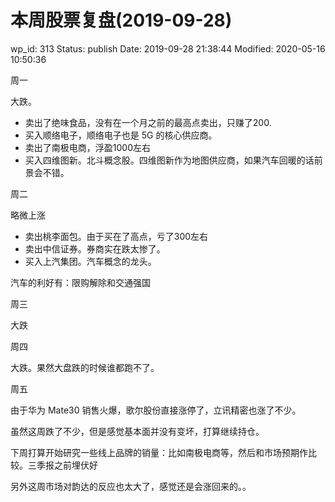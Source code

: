 # 本周股票复盘(2019-09-28)


wp_id: 313
Status: publish
Date: 2019-09-28 21:38:44
Modified: 2020-05-16 10:50:36


周一

大跌。

- 卖出了绝味食品，没有在一个月之前的最高点卖出，只赚了200.
- 买入顺络电子，顺络电子也是 5G 的核心供应商。
- 卖出了南极电商，浮盈1000左右
- 买入四维图新。北斗概念股。四维图新作为地图供应商，如果汽车回暖的话前景会不错。

周二

略微上涨

- 卖出桃李面包。由于买在了高点，亏了300左右
- 卖出中信证券。券商实在跌太惨了。
- 买入上汽集团。汽车概念的龙头。

汽车的利好有：限购解除和交通强国

周三

大跌

周四

大跌。果然大盘跌的时候谁都跑不了。

周五

由于华为 Mate30 销售火爆，歌尔股份直接涨停了，立讯精密也涨了不少。

虽然这周跌了不少，但是感觉基本面并没有变坏，打算继续持仓。

下周打算开始研究一些线上品牌的销量：比如南极电商等，然后和市场预期作比较。三季报之前埋伏好

另外这周市场对韵达的反应也太大了，感觉还是会涨回来的。。

